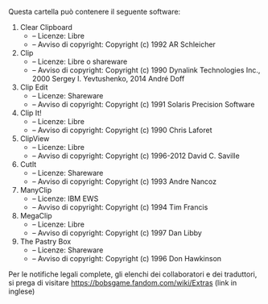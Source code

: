 ﻿Questa cartella può contenere il seguente software:

1. Clear Clipboard
   - – Licenze: Libre
   - – Avviso di copyright: Copyright (c) 1992 AR Schleicher
2. Clip
   - – Licenze: Libre o shareware
   - – Avviso di copyright: Copyright (c) 1990 Dynalink Technologies Inc., 2000 Sergey I. Yevtushenko, 2014 André Doff
3. Clip Edit
   - – Licenze: Shareware
   - – Avviso di copyright: Copyright (c) 1991 Solaris Precision Software
4. Clip It!
   - – Licenze: Libre
   - – Avviso di copyright: Copyright (c) 1990 Chris Laforet
5. ClipView
   - – Licenze: Libre
   - – Avviso di copyright: Copyright (c) 1996-2012 David C. Saville
6. CutIt
   - – Licenze: Shareware
   - – Avviso di copyright: Copyright (c) 1993 Andre Nancoz
7. ManyClip
   - – Licenze: IBM EWS
   - – Avviso di copyright: Copyright (c) 1994 Tim Francis
8. MegaClip
   - – Licenze: Libre
   - – Avviso di copyright: Copyright (c) 1997 Dan Libby
9. The Pastry Box
   - – Licenze: Shareware
   - – Avviso di copyright: Copyright (c) 1996 Don Hawkinson

Per le notifiche legali complete, gli elenchi dei collaboratori e dei traduttori, si prega di visitare https://bobsgame.fandom.com/wiki/Extras (link in inglese)
